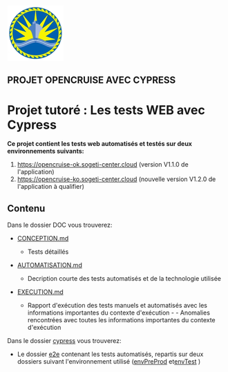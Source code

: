 ![alt text](logo.png)

## PROJET OPENCRUISE AVEC CYPRESS 
# Projet tutoré : Les tests WEB avec Cypress
**Ce projet contient les tests web automatisés et testés sur deux environnements suivants:**
1. https://opencruise-ok.sogeti-center.cloud (version V1.1.0 de l'application)
2. https://opencruise-ko.sogeti-center.cloud (nouvelle version V1.2.0 de l'application à qualifier)

## Contenu
Dans le dossier DOC vous trouverez:

- [CONCEPTION.md](DOC/CONCEPTION.md) 
  - Tests détaillés 

- [AUTOMATISATION.md](DOC/AUTOMATISATION.md) 
  - Decription courte des tests automatisés et de la technologie utilisée 
  
- [EXECUTION.md](DOC/EXECUTION.md) 
  - Rapport d'exécution des tests manuels et automatisés avec les informations importantes du contexte d'exécution - - Anomalies rencontrées avec toutes les informations importantes du contexte d'exécution

Dans le dossier [cypress](cypress) vous trouverez:

- Le dossier [e2e](cypress/e2e) contenant les tests automatisés, repartis sur deux dossiers suivant l'environnement utilisé ([envPreProd](cypress/e2e/envPreprod/) et[envTest](cypress/e2e/envTest/) )
  
